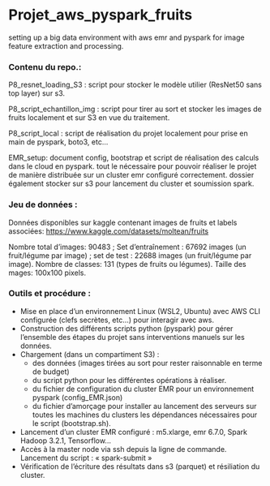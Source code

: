# Projet_aws_pyspark_fruits
setting up a big data environment with aws emr and pyspark for image feature extraction and processing.

<h3> Contenu du repo.: </h3>

P8_resnet_loading_S3 : script pour stocker le modèle utilier (ResNet50 sans top layer) sur s3.

P8_script_echantillon_img : script pour tirer au sort et stocker les images de fruits localement et sur S3 en vue du traitement.

P8_script_local : script de réalisation du projet localement pour prise en main de pyspark, boto3, etc...

EMR_setup: document config, bootstrap et script de réalisation des calculs dans le cloud en pyspark. tout le nécessaire pour pouvoir réaliser le projet de manière distribuée sur un cluster emr configuré correctement. dossier également stocker sur s3 pour lancement du cluster et soumission spark.

<h3> Jeu de données : </h3>

Données disponibles sur kaggle contenant images de fruits et labels associées: https://www.kaggle.com/datasets/moltean/fruits

Nombre total d’images: 90483 ;
Set d’entraînement : 67692 images (un fruit/légume par image) ; set de test : 22688 images (un fruit/légume par image).
Nombre de classes: 131 (types de fruits ou légumes).
Taille des mages: 100x100 pixels.

<h3> Outils et procédure : </h3>

- Mise en place d’un environnement Linux (WSL2, Ubuntu) avec AWS CLI configurée (clefs secrètes, etc...) pour interagir avec aws.
- Construction des différents scripts python (pyspark) pour gérer l’ensemble des étapes du projet sans interventions manuels sur les données.
- Chargement (dans un compartiment S3) :
  - des données (images tirées au sort pour rester raisonnable en terme de budget)
  - du script python pour les différentes opérations à réaliser.
  - du fichier de configuration du cluster EMR pour un environnement pyspark (config_EMR.json) 
  - du fichier d’amorçage pour installer au lancement des serveurs sur toutes les machines du clusters les dépendances nécessaires pour le script (bootstrap.sh).
- Lancement d’un cluster EMR configuré : m5.xlarge, emr 6.7.0, Spark Hadoop 3.2.1, Tensorflow...
- Accès à la master node via ssh depuis la ligne de commande. Lancement du script : « spark-submit »
- Vérification de l’écriture des résultats dans s3 (parquet) et résiliation du cluster.
